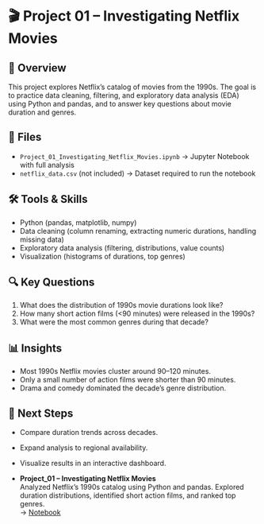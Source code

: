 # 🎬 Project 01 – Investigating Netflix Movies  

## 📌 Overview  
This project explores Netflix’s catalog of movies from the 1990s. The goal is to practice data cleaning, filtering, and exploratory data analysis (EDA) using Python and pandas, and to answer key questions about movie duration and genres.  

## 📂 Files  
- `Project_01_Investigating_Netflix_Movies.ipynb` → Jupyter Notebook with full analysis  
- `netflix_data.csv` (not included) → Dataset required to run the notebook  

## 🛠️ Tools & Skills  
- Python (pandas, matplotlib, numpy)  
- Data cleaning (column renaming, extracting numeric durations, handling missing data)  
- Exploratory data analysis (filtering, distributions, value counts)  
- Visualization (histograms of durations, top genres)  

## 🔍 Key Questions  
1. What does the distribution of 1990s movie durations look like?  
2. How many short action films (<90 minutes) were released in the 1990s?  
3. What were the most common genres during that decade?  

## 📊 Insights  
- Most 1990s Netflix movies cluster around 90–120 minutes.  
- Only a small number of action films were shorter than 90 minutes.  
- Drama and comedy dominated the decade’s genre distribution.  

## 🚀 Next Steps  
- Compare duration trends across decades.  
- Expand analysis to regional availability.  
- Visualize results in an interactive dashboard.  

- **Project_01 – Investigating Netflix Movies**  
  Analyzed Netflix’s 1990s catalog using Python and pandas. Explored duration distributions, identified short action films, and ranked top genres.  
  → [Notebook](Project_01/Project_01_Investigating_Netflix_Movies.ipynb)
